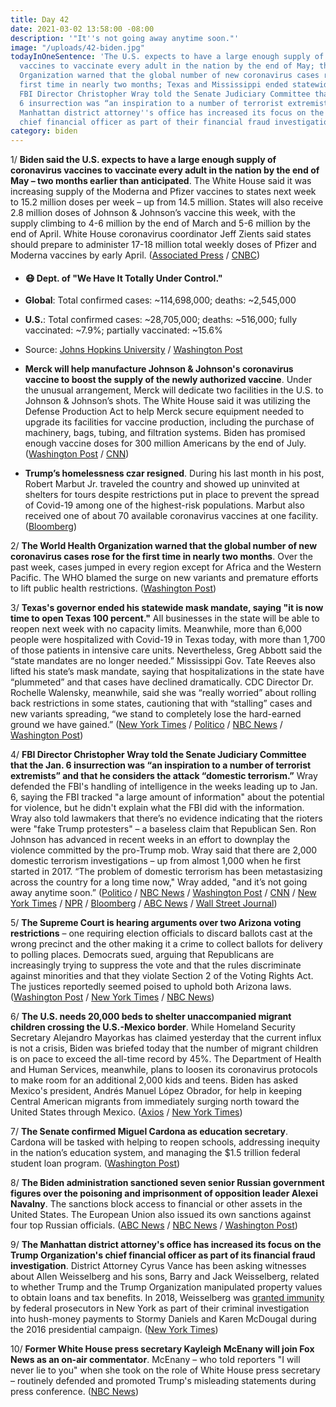 ```yaml
---
title: Day 42
date: 2021-03-02 13:58:00 -08:00
description: '"It''s not going away anytime soon."'
image: "/uploads/42-biden.jpg"
todayInOneSentence: 'The U.S. expects to have a large enough supply of coronavirus
  vaccines to vaccinate every adult in the nation by the end of May; the World Health
  Organization warned that the global number of new coronavirus cases rose for the
  first time in nearly two months; Texas and Mississippi ended statewide mask mandates;
  FBI Director Christopher Wray told the Senate Judiciary Committee that the Jan.
  6 insurrection was “an inspiration to a number of terrorist extremists”; and the
  Manhattan district attorney''s office has increased its focus on the Trump Organization''s
  chief financial officer as part of their financial fraud investigation. '
category: biden
---
```


1/ **Biden said the U.S. expects to have a large enough supply of coronavirus vaccines to vaccinate every adult in the nation by the end of May – two months earlier than anticipated**. The White House said it was increasing supply of the Moderna and Pfizer vaccines to states next week to 15.2 million doses per week – up from 14.5 million. States will also receive 2.8 million doses of Johnson & Johnson’s vaccine this week, with the supply climbing to 4-6 million by the end of March and 5-6 million by the end of April. White House coronavirus coordinator Jeff Zients said states should prepare to administer 17-18 million total weekly doses of Pfizer and Moderna vaccines by early April. ([Associated Press](https://apnews.com/article/merck-help-make-johnson-johnson-vaccine-9ca6f1f4c502b095531926a53abe7262) / [CNBC](https://www.cnbc.com/2021/03/02/white-house-moves-up-vaccine-supply-timeline-says-us-will-have-enough-for-every-adult-by-end-of-may.html))

* #### 😷 Dept. of "We Have It Totally Under Control."

* **Global**: Total confirmed cases: \~114,698,000; deaths: \~2,545,000

* **U.S.**: Total confirmed cases: \~28,705,000; deaths: \~516,000; fully vaccinated: \~7.9%; partially vaccinated: \~15.6%

* Source: [Johns Hopkins University](https://coronavirus.jhu.edu/map.html) / [Washington Post](https://www.washingtonpost.com/graphics/2020/health/covid-vaccine-states-distribution-doses/)

* **Merck will help manufacture Johnson & Johnson's coronavirus vaccine to boost the supply of the newly authorized vaccine**. Under the unusual arrangement, Merck will dedicate two facilities in the U.S. to Johnson & Johnson’s shots. The White House said it was utilizing the Defense Production Act to help Merck secure equipment needed to upgrade its facilities for vaccine production, including the purchase of machinery, bags, tubing, and filtration systems. Biden has promised enough vaccine doses for 300 million Americans by the end of July. ([Washington Post](https://www.washingtonpost.com/health/2021/03/02/merck-johnson-and-johnson-covid-vaccine-partnership/) / [CNN](https://www.cnn.com/2021/03/02/politics/biden-merck-johnson--johnson-vaccine/index.html))

* **Trump’s homelessness czar resigned**. During his last month in his post, Robert Marbut Jr. traveled the country and showed up uninvited at shelters for tours despite restrictions put in place to prevent the spread of Covid-19 among one of the highest-risk populations. Marbut also received one of about 70 available coronavirus vaccines at one facility. ([Bloomberg](https://www.bloomberg.com/news/articles/2021-03-02/trump-homelessness-czar-criticized-for-shelter-visits?sref=MIBMEEoj))

2/ **The World Health Organization warned that the global number of new coronavirus cases rose for the first time in nearly two months**. Over the past week, cases jumped in every region except for Africa and the Western Pacific. The WHO blamed the surge on new variants and premature efforts to lift public health restrictions. ([Washington Post](https://www.washingtonpost.com/nation/2021/03/02/coronavirus-covid-live-updates-us/#link-CJBUTIGUZBAWNH72EPO6KHJIRE))

3/ **Texas's governor ended his statewide mask mandate, saying "it is now time to open Texas 100 percent."** All businesses in the state will be able to reopen next week with no capacity limits. Meanwhile, more than 6,000 people were hospitalized with Covid-19 in Texas today, with more than 1,700 of those patients in intensive care units. Nevertheless, Greg Abbott said the “state mandates are no longer needed.” Mississippi Gov. Tate Reeves also lifted his state’s mask mandate, saying that hospitalizations in the state have “plummeted” and that cases have declined dramatically. CDC Director Dr. Rochelle Walensky, meanwhile, said she was “really worried” about rolling back restrictions in some states, cautioning that with “stalling” cases and new variants spreading, “we stand to completely lose the hard-earned ground we have gained.” ([New York Times](https://www.nytimes.com/2021/03/02/world/greg-abbott-texas-masks-reopening.html) / [Politico](https://www.politico.com/news/2021/03/02/texas-to-lift-mask-mandate-472690) / [NBC News](https://www.nbcnews.com/news/us-news/gov-greg-abbott-lift-texas-mask-mandate-open-state-100-n1259329) / [Washington Post](https://www.washingtonpost.com/nation/2021/03/02/coronavirus-covid-live-updates-us/))

4/ **FBI Director Christopher Wray told the Senate Judiciary Committee that the Jan. 6 insurrection was “an inspiration to a number of terrorist extremists” and that he considers the attack “domestic terrorism.”** Wray defended the FBI's handling of intelligence in the weeks leading up to Jan. 6, saying the FBI tracked "a large amount of information" about the potential for violence, but he didn't explain what the FBI did with the information. Wray also told lawmakers that there’s no evidence indicating that the rioters were "fake Trump protesters" – a baseless claim that Republican Sen. Ron Johnson has advanced in recent weeks in an effort to downplay the violence committed by the pro-Trump mob. Wray said that there are 2,000 domestic terrorism investigations – up from almost 1,000 when he first started in 2017. “The problem of domestic terrorism has been metastasizing across the country for a long time now," Wray added, "and it’s not going away anytime soon.” ([Politico](https://www.politico.com/news/2021/03/02/fbi-director-capitol-attack-hearing-472477) / [NBC News](https://www.nbcnews.com/politics/justice-department/fbi-director-christopher-wray-will-face-questions-capitol-riot-domestic-n1259142) / [Washington Post](https://www.washingtonpost.com/national-security/christopher-wray-fbi-capitol-riot/2021/03/01/a49d177a-7ae7-11eb-85cd-9b7fa90c8873_story.html) / [CNN](https://www.cnn.com/2021/03/02/politics/fbi-director-chris-wray-january-6-riot-hearing/index.html) / [New York Times](https://www.nytimes.com/live/2021/03/02/us/joe-biden-news/the-fbi-director-calls-the-riot-domestic-terrorism-and-defends-the-bureaus-handling-of-threats) / [NPR](https://www.npr.org/2021/03/02/972854119/wray-defends-fbis-intelligence-sharing-ahead-of-jan-6-capitol-attack) / [Bloomberg](https://www.bloomberg.com/news/articles/2021-03-02/fbi-chief-to-set-out-extremist-threat-to-u-s-after-capitol-riot?srnd=politics-vp&sref=MIBMEEoj) / [ABC News](https://abcnews.go.com/Politics/fbi-director-testifies-time-capitol-assault/story?id=76187365&cid=clicksource_4380645_5_three_posts_card_hed) / [Wall Street Journal](https://www.wsj.com/articles/fbi-director-to-testify-on-capitol-hill-about-jan-6-riots-11614681004?mod=hp_lead_pos7))

5/ **The Supreme Court is hearing arguments over two Arizona voting restrictions** – one requiring election officials to discard ballots cast at the wrong precinct and the other making it a crime to collect ballots for delivery to polling places. Democrats sued, arguing that Republicans are increasingly trying to suppress the vote and that the rules discriminate against minorities and that they violate Section 2 of the Voting Rights Act. The justices reportedly seemed poised to uphold both Arizona laws. ([Washington Post](https://www.washingtonpost.com/politics/courts_law/supreme-court-voting-rights-act/2021/03/02/3515c4d0-7b62-11eb-b3d1-9e5aa3d5220c_story.html) / [New York Times](https://www.nytimes.com/2021/03/02/us/politics/supreme-court-arizona-voting.html) / [NBC News](https://www.nbcnews.com/politics/elections/supreme-court-gop-attorney-defends-voting-restrictions-saying-they-help-n1259305))

6/ **The U.S. needs 20,000 beds to shelter unaccompanied migrant children crossing the U.S.-Mexico border**. While Homeland Security Secretary Alejandro Mayorkas has claimed yesterday that the current influx is not a crisis, Biden was briefed today that the number of migrant children is on pace to exceed the all-time record by 45%. The Department of Health and Human Services, meanwhile, plans to loosen its coronavirus protocols to make room for an additional 2,000 kids and teens. Biden has asked Mexico's president, Andrés Manuel López Obrador, for help in keeping Central American migrants from immediately surging north toward the United States through Mexico. ([Axios](https://www.axios.com/biden-immigration-child-migrant-border-aeaf0231-02d3-4c96-b139-68069c0c1189.html) / [New York Times](https://www.nytimes.com/2021/03/01/us/politics/biden-amlo-mexico.html))

7/ **The Senate confirmed Miguel Cardona as education secretary**. Cardona will be tasked with helping to reopen schools, addressing inequity in the nation’s education system, and managing the $1.5 trillion federal student loan program. ([Washington Post](https://www.washingtonpost.com/education/miguel-cardona-education-secretary/2021/03/01/67f6ed5a-7ac4-11eb-b3d1-9e5aa3d5220c_story.html))

8/ **The Biden administration sanctioned seven senior Russian government figures over the poisoning and imprisonment of opposition leader Alexei Navalny**. The sanctions block access to financial or other assets in the United States. The European Union also issued its own sanctions against four top Russian officials. ([ABC News](https://abcnews.go.com/Politics/biden-hit-russia-sanctions-opposition-leader-navalnys-poisoning/story?id=76194032) / [NBC News](https://www.nbcnews.com/news/world/u-s-eu-set-impose-sanctions-russia-n1259249) / [Washington Post](https://www.washingtonpost.com/politics/russia-biden-navalny-sanctions/2021/03/02/4367d342-7b5e-11eb-85cd-9b7fa90c8873_story.html))

9/ **The Manhattan district attorney's office has increased its focus on the Trump Organization's chief financial officer as part of its financial fraud investigation**. District Attorney Cyrus Vance has been asking witnesses about Allen Weisselberg and his sons, Barry and Jack Weisselberg, related to whether Trump and the Trump Organization manipulated property values to obtain loans and tax benefits. In 2018, Weisselberg was [granted immunity](https://whatthefuckjusthappenedtoday.com/2018/08/24/day-582/#1-the-chief-financial-officer-at-the) by federal prosecutors in New York as part of their criminal investigation into hush-money payments to Stormy Daniels and Karen McDougal during the 2016 presidential campaign. ([New York Times](https://www.nytimes.com/2021/03/01/nyregion/trump-vance-investigation.html))

10/ **Former White House press secretary Kayleigh McEnany will join Fox News as an on-air commentator**. McEnany – who told reporters "I will never lie to you" when she took on the role of White House press secretary – routinely defended and promoted Trump's misleading statements during press conference. ([NBC News](https://www.nbcnews.com/media/kayleigh-mcenany-joins-fox-news-rcna327))